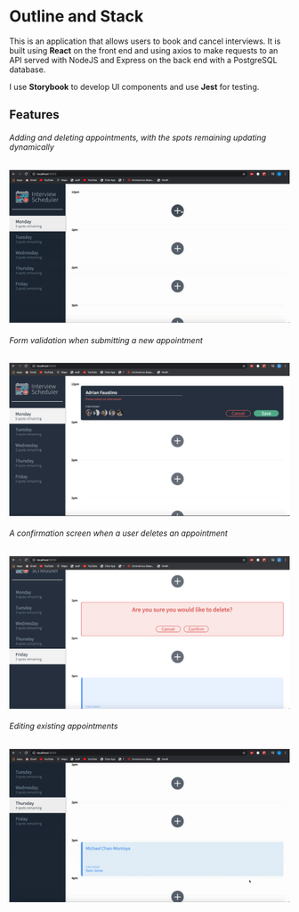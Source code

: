 # Outline and Stack
This is an application that allows users to book and cancel interviews. It is built using **React** on the front end and using axios to make requests to an API served with NodeJS and Express on the back end with a PostgreSQL database.

I use **Storybook** to develop UI components and use **Jest** for testing.

## Features

###### Adding and deleting appointments, with the spots remaining updating dynamically
!["Adding a new appointment and deleting it, with the spots remaining counter updating dynamically"](https://github.com/adrian-faustino/scheduler/blob/master/docs/add-delete.gif)

###### Form validation when submitting a new appointment
!["Form validation when submitting a new appointment"](https://github.com/adrian-faustino/scheduler/blob/master/docs/form-validation.png)

###### A confirmation screen when a user deletes an appointment
!["A confirmation screen when a user deletes an appointment"](https://github.com/adrian-faustino/scheduler/blob/master/docs/confirm-delete.png)

###### Editing existing appointments
!["Editing existing appointments"](https://github.com/adrian-faustino/scheduler/blob/master/docs/edit.gif)